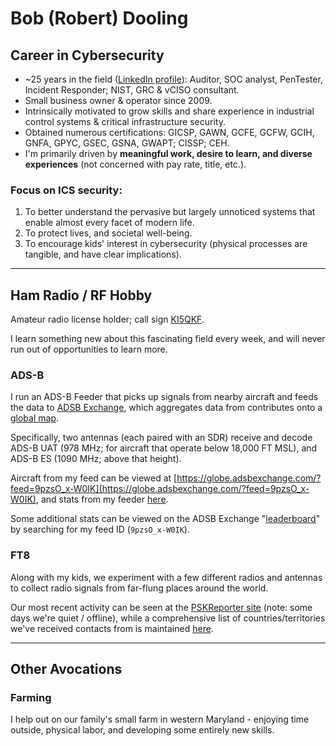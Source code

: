 # Bob (Robert) Dooling

## Career in Cybersecurity
* ~25 years in the field ([LinkedIn profile](https://www.linkedin.com/in/bdooling)): Auditor, SOC analyst, PenTester, Incident Responder; NIST, GRC & vCISO consultant.
* Small business owner & operator since 2009.
* Intrinsically motivated to grow skills and share experience in industrial control systems & critical infrastructure security.
* Obtained numerous certifications: GICSP, GAWN, GCFE, GCFW, GCIH, GNFA, GPYC, GSEC, GSNA, GWAPT; CISSP; CEH.
* I'm primarily driven by **meaningful work, desire to learn, and diverse experiences** (not concerned with pay rate, title, etc.).

### Focus on ICS security:
1. To better understand the pervasive but largely unnoticed systems that enable almost every facet of modern life.
2. To protect lives, and societal well-being.
3. To encourage kids' interest in cybersecurity  (physical processes are tangible, and have clear implications).

___
## Ham Radio / RF Hobby

Amateur radio license holder; call sign [KI5QKF](https://wireless2.fcc.gov/UlsApp/UlsSearch/license.jsp?licKey=4462624).

I learn something new about this fascinating field every week, and will never run out of opportunities to learn more.

### ADS-B

I run an ADS-B Feeder that picks up signals from nearby aircraft and feeds the data to [ADSB Exchange](https://www.adsbexchange.com/), which aggregates data from contributes onto a [global map](https://globe.adsbexchange.com/).

Specifically, two antennas (each paired with an SDR) receive and decode ADS-B UAT (978 MHz; for aircraft that operate below 18,000 FT MSL), and ADS-B ES (1090 MHz; above that height).

Aircraft from my feed can be viewed at [https://globe.adsbexchange.com/?feed=9pzsO_x-W0IK](https://globe.adsbexchange.com/?feed=9pzsO_x-W0IK), and stats from my feeder [here](https://www.adsbexchange.com/api/feeders/?feed=9pzsO_x-W0IK).

Some additional stats can be viewed on the ADSB Exchange "[leaderboard](https://globe.adsbexchange.com/leaderboard/)" by searching for my feed ID (`9pzsO_x-W0IK`).

### FT8

Along with my kids, we experiment with a few different radios and antennas to collect radio signals from far-flung places around the world. 

Our most recent activity can be seen at the [PSKReporter site](https://www.pskreporter.info/pskmap?preset&callsign=KI5QKF&timerange=86400&hideunrec=1&blankifnone=1&showsnr=1&showlines=1&mapCenter=37.22207150572336,-90.37766484038866,3.3992446412754806) (note: some days we're quiet / offline), while a comprehensive list of countries/territories we've received contacts from is maintained [here](https://raw.githubusercontent.com/bdooling/public_gh_content/refs/heads/master/rf/Countries-KI5QKF-AllTime-Unique.txt). 

___
## Other Avocations

### Farming

I help out on our family's small farm in western Maryland - enjoying time outside, physical labor, and developing some entirely new skills.
